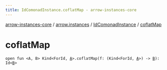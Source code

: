 ```yaml
---
title: IdComonadInstance.coflatMap - arrow-instances-core
---
```


[arrow-instances-core](../../index.html) / [arrow.instances](../index.html) / [IdComonadInstance](index.html) / [coflatMap](./coflat-map.html)

# coflatMap

`open fun <A, B> Kind<ForId, `[`A`](coflat-map.html#A)`>.coflatMap(f: (Kind<ForId, `[`A`](coflat-map.html#A)`>) -> `[`B`](coflat-map.html#B)`): Id<`[`B`](coflat-map.html#B)`>`